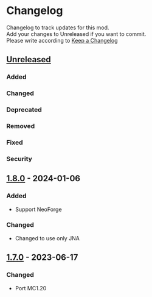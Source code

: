 # Changelog
Changelog to track updates for this mod.  
    Add your changes to Unreleased if you want to commit.  
    Please write according to [Keep a Changelog](https://keepachangelog.com/en/1.0.0/)

## [Unreleased]

### Added

### Changed

### Deprecated

### Removed

### Fixed

### Security

## [1.8.0] - 2024-01-06

### Added
- Support NeoForge

### Changed
- Changed to use only JNA

## [1.7.0] - 2023-06-17

### Changed
- Port MC1.20

[Unreleased]: https://github.com/MORIMORI0317/BetterTaskbar/compare/v1.8.0...HEAD
[1.8.0]: https://github.com/MORIMORI0317/BetterTaskbar/compare/v1.7.0...v1.8.0
[1.7.0]: https://github.com/MORIMORI0317/BetterTaskbar/commits/v1.7.0

